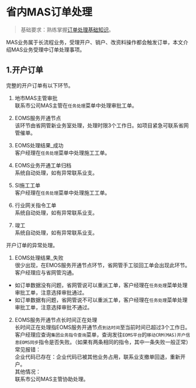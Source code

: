 # 省内MAS订单处理  
> 基础要求：熟练掌握[订单处理基础知识](订单处理基础知识.md)。

MAS业务属于长流程业务，受理开户、销户、改资料操作都会触发订单，本文介绍MAS业务受理中订单处理事项。

## 1.开户订单  
完整的开户订单有以下环节。

1. 地市MAS主管审批  
联系市公司MAS主管在`任务处理`菜单中处理审批工单。  

2. EOMS服务开通节点  
该环节由省网管新业务室处理，处理时限3个工作日。如项目紧急可联系省网管催单。  

3. EOMS处理结果_成功  
客户经理在`任务处理`菜单中处理施工工单。  

4. EOMS业务开通工单归档  
系统自动处理，如有异常联系业支。  

5. SI施工工单  
客户经理在`任务处理`菜单中处理施工工单。  

6. 行业网关指令工单  
系统自动处理，如有异常联系业支。  

7. 竣工  
系统自动处理，如有异常联系业支。  

开户订单的异常处理。  

1. EOMS处理结果_失败  
很少出现，在EMOS服务开通节点环节，省网管手工驳回工单会出现此环节。客户经理应与省网管沟通。
  * 如订单数据没有问题，省网管说可以重派工单，客户经理在`任务处理`菜单处理审批工单，注意选择审批通过。  
  * 如订单数据有问题，省网管说不可以重派工单，客户经理在`任务处理`菜单处理审批工单，注意选择审批不通过。  

2. EOMS服务开通节点长时间正在处理  
长时间正在处理指EOMS服务开通节点`到达时间`至当前时间已超过3个工作日。  
客户经理应查询`集团业务指令查询`菜单，查询发往`EOMS平台`的`移动CRM(MAS)开户信息EOMS同步`指令是否失败。（如果有两条相同的指令，其中一条失败一般正常）  
常见报错：  
企业代码已存在：企业代码已被其他业务占用，联系业支撤单回退，重新开户。  
其他情况：  
联系市公司MAS主管协助处理。  
